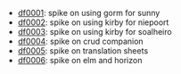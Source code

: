 - [df0001](https://github.com/dfreire/df0001): spike on using gorm for sunny
- [df0002](https://github.com/dfreire/df0002): spike on using kirby for niepoort
- [df0003](https://github.com/dfreire/df0003): spike on using kirby for soalheiro
- [df0004](https://github.com/dfreire/df0004): spike on crud companion
- [df0005](https://github.com/dfreire/df0005): spike on translation sheets
- [df0006](https://github.com/dfreire/df0006): spike on elm and horizon

